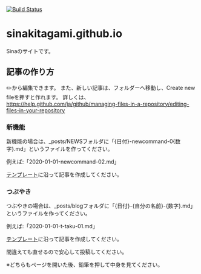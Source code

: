 [![Build Status](https://travis-ci.com/SinaKitagami/sinakitagami.github.io.svg?branch=master)](https://travis-ci.com/SinaKitagami/sinakitagami.github.io)
# sinakitagami.github.io
Sinaのサイトです。
## 記事の作り方
:pencil2:から編集できます。 
また、新しい記事は、フォルダーへ移動し、Create new fileを押すと作れます。
詳しくは、https://help.github.com/ja/github/managing-files-in-a-repository/editing-files-in-your-repository
### 新機能
新機能の場合は、_posts/NEWSフォルダに「{日付}-newcommand-0{数字}.md」というファイルを作ってください。

例えば:「2020-01-01-newcommand-02.md」

[テンプレート](https://github.com/SinaKitagami/sinakitagami.github.io/blob/master/news-template.md)に沿って記事を作成してください。

### つぶやき
つぶやきの場合は、_posts/blogフォルダに「{日付}-{自分の名前}-{数字}.md」というファイルを作ってください。

例えば:「2020-01-01-t-taku-01.md」

[テンプレート](https://github.com/SinaKitagami/sinakitagami.github.io/blob/master/blog-template.md)に沿って記事を作成してください。

間違えても直せるので安心して投稿してください。

※どちらもページを開いた後、鉛筆を押して中身を見てください。
